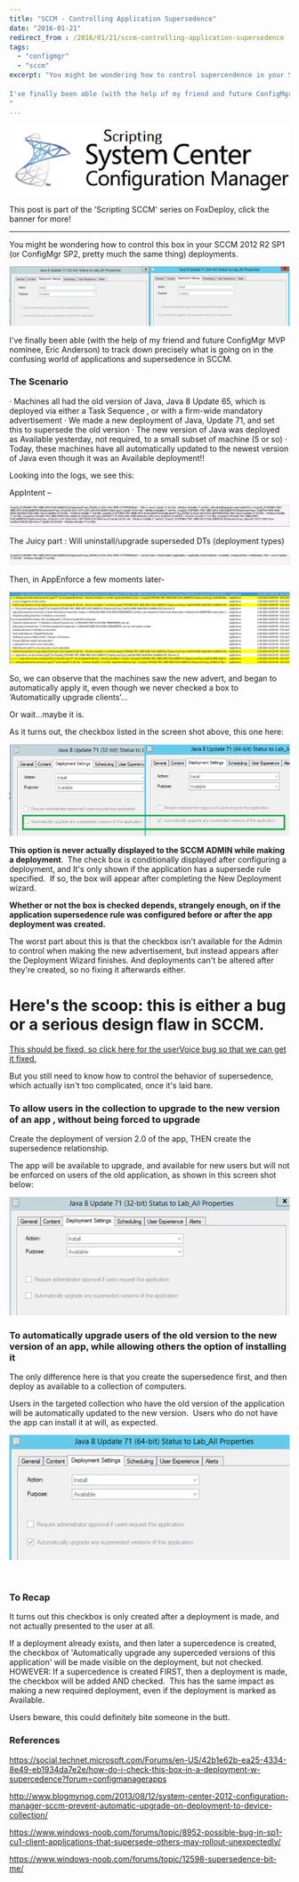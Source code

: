 ```yaml
---
title: "SCCM - Controlling Application Supersedence"
date: "2016-01-21"
redirect_from : /2016/01/21/sccm-controlling-application-supersedence
tags: 
  - "configmgr"
  - "sccm"
excerpt: "You might be wondering how to control supercendence in your SCCM 2012 R2 SP1 (or ConfigMgr SP2, pretty much the same thing) deployments.

I've finally been able (with the help of my friend and future ConfigMgr MVP nominee, Eric Anderson) to track down precisely what is going on in the confusing world of applications and supersedence in SCCM.
"
---
```


[![Depicts an image saying 'Scripting System Center Configuration Manager'](../series/images/series_sccm.png)](/series/LearningSCCM)

This post is part of the 'Scripting SCCM' series on FoxDeploy, click the banner for more!  

* * * 

You might be wondering how to control this box in your SCCM 2012 R2 SP1 (or ConfigMgr SP2, pretty much the same thing) deployments.

![ham](../assets/images/2016/01/images/ham.png)

I've finally been able (with the help of my friend and future ConfigMgr MVP nominee, Eric Anderson) to track down precisely what is going on in the confusing world of applications and supersedence in SCCM.

### The Scenario

· Machines all had the old version of Java, Java 8 Update 65, which is deployed via either a Task Sequence , or with a firm-wide mandatory advertisement · We made a new deployment of Java, Update 71, and set this to supersede the old version · The new version of Java was deployed as Available yesterday, not required, to a small subset of machine (5 or so) · Today, these machines have all automatically updated to the newest version of Java even though it was an Available deployment!!

Looking into the logs, we see this:

AppIntent –

![appintent](../assets/images/2016/01/images/appintent.png)

The Juicy part : Will uninstall/upgrade superseded DTs (deployment types)

![JuicyPart-appintent](../assets/images/2016/01/images/juicypart-appintent.png)

Then, in AppEnforce a few moments later-

![appenforce](../assets/images/2016/01/images/appenforce.png)

So, we can observe that the machines saw the new advert, and began to automatically apply it, even though we never checked a box to ‘Automatically upgrade clients’...

Or wait...maybe it is.

As it turns out, the checkbox listed in the screen shot above, this one here:

![Emphasis.png](../assets/images/2016/01/images/emphasis.png)

**This option is never actually displayed to the SCCM ADMIN while making a deployment**.  The check box is conditionally displayed after configuring a deployment, and It's only shown if the application has a supersede rule specified.  If so, the box will appear after completing the New Deployment wizard.

**Whether or not the box is checked depends, strangely enough, on if the application supersedence rule was configured before or after the app deployment was created.**

The worst part about this is that the checkbox isn't available for the Admin to control when making the new advertisement, but instead appears after the Deployment Wizard finishes. And deployments can't be altered after they're created, so no fixing it afterwards either.

# Here's the scoop: this is either a bug or a serious design flaw in SCCM.

[This should be fixed, so click here for the userVoice bug so that we can get it fixed.](https://configurationmanager.uservoice.com/forums/300492-ideas/suggestions/11532669-fix-supercedence-behavior)

But you still need to know how to control the behavior of supersedence, which actually isn't too complicated, once it's laid bare.

### To allow users in the collection to upgrade to the new version of an app , without being forced to upgrade

Create the deployment of version 2.0 of the app, THEN create the supersedence relationship.

The app will be available to upgrade, and available for new users but will not be enforced on users of the old application, as shown in this screen shot below:

![NoCheck](../assets/images/2016/01/images/nocheck.png)

### To automatically upgrade users of the old version to the new version of an app, while allowing others the option of installing it

The only difference here is that you create the supersedence first, and then deploy as available to a collection of computers.

Users in the targeted collection who have the old version of the application will be automatically updated to the new version.  Users who do not have the app can install it at will, as expected.

![Check.png](../assets/images/2016/01/images/check.png)

 

### To Recap

It turns out this checkbox is only created after a deployment is made, and not actually presented to the user at all.

If a deployment already exists, and then later a supercedence is created, the checkbox of 'Automatically upgrade any superceded versions of this application' will be made visible on the deployment, but not checked. HOWEVER: If a supercedence is created FIRST, then a deployment is made, the checkbox will be added AND checked.  This has the same impact as making a new required deployment, even if the deployment is marked as Available.

Users beware, this could definitely bite someone in the butt.

### References

https://social.technet.microsoft.com/Forums/en-US/42b1e62b-ea25-4334-8e49-eb1934da7e2e/how-do-i-check-this-box-in-a-deployment-w-supercedence?forum=configmanagerapps

http://www.blogmynog.com/2013/08/12/system-center-2012-configuration-manager-sccm-prevent-automatic-upgrade-on-deployment-to-device-collection/

https://www.windows-noob.com/forums/topic/8952-possible-bug-in-sp1-cu1-client-applications-that-supersede-others-may-rollout-unexpectedly/

https://www.windows-noob.com/forums/topic/12598-supersedence-bit-me/
